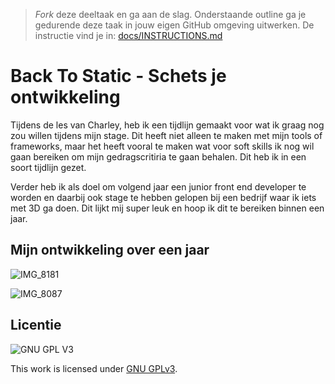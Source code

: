 > _Fork_ deze deeltaak en ga aan de slag. 
Onderstaande outline ga je gedurende deze taak in jouw eigen GitHub omgeving uitwerken. 
De instructie vind je in: [docs/INSTRUCTIONS.md](docs/INSTRUCTIONS.md)

# Back To Static - Schets je ontwikkeling
Tijdens de les van Charley, heb ik een tijdlijn gemaakt voor wat ik graag nog zou willen tijdens mijn stage. Dit heeft niet alleen te maken met mijn tools of frameworks, maar het heeft vooral te maken wat voor soft skills ik nog wil gaan bereiken om mijn gedragscritiria te gaan behalen. Dit heb ik in een soort tijdlijn gezet. 

Verder heb ik als doel om volgend jaar een junior front end developer te worden en daarbij ook stage te hebben gelopen bij een bedrijf waar ik iets met 3D ga doen. Dit lijkt mij super leuk en hoop ik dit te bereiken binnen een jaar.

## Mijn ontwikkeling over een jaar

![IMG_8181](https://user-images.githubusercontent.com/34651215/207616151-8d3b967b-ab4f-4062-80a0-70df9ee521d8.jpg)

![IMG_8087](https://user-images.githubusercontent.com/34651215/205862591-22e550c1-8e87-4f5e-82b3-a198fa4a51bb.jpg)


## Licentie

![GNU GPL V3](https://www.gnu.org/graphics/gplv3-127x51.png)

This work is licensed under [GNU GPLv3](./LICENSE).
